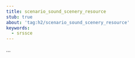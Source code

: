 ```yaml
---
title: scenario_sound_scenery_resource
stub: true
about: 'tag:h2/scenario_sound_scenery_resource'
keywords:
  - srssce
---
```

...
